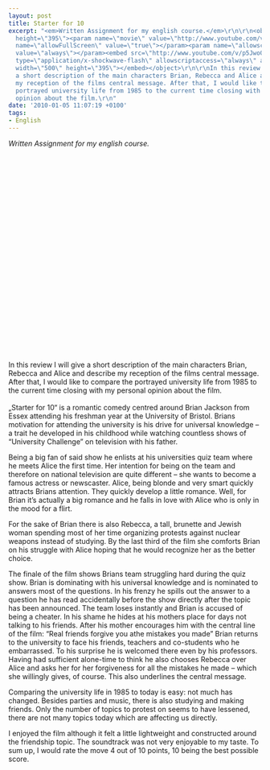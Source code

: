 ```yaml
---
layout: post
title: Starter for 10
excerpt: "<em>Written Assignment for my english course.</em>\r\n\r\n<object width=\"500\"
  height=\"395\"><param name=\"movie\" value=\"http://www.youtube.com/v/p5JwoOHPmbw&hl=de_DE&fs=1&color1=0x2b405b&color2=0x6b8ab6\"></param><param
  name=\"allowFullScreen\" value=\"true\"></param><param name=\"allowscriptaccess\"
  value=\"always\"></param><embed src=\"http://www.youtube.com/v/p5JwoOHPmbw&hl=de_DE&fs=1&color1=0x2b405b&color2=0x6b8ab6\"
  type=\"application/x-shockwave-flash\" allowscriptaccess=\"always\" allowfullscreen=\"true\"
  width=\"500\" height=\"395\"></embed></object>\r\n\r\nIn this review I will give
  a short description of the main characters Brian, Rebecca and Alice and describe
  my reception of the films central message. After that, I would like to compare the
  portrayed university life from 1985 to the current time closing with my personal
  opinion about the film.\r\n"
date: '2010-01-05 11:07:19 +0100'
tags:
- English
---
```

<p><em>Written Assignment for my english course.</em></p>
<p><object width="500" height="395"><param name="movie" value="http://www.youtube.com/v/p5JwoOHPmbw&hl=de_DE&fs=1&color1=0x2b405b&color2=0x6b8ab6"></param><param name="allowFullScreen" value="true"></param><param name="allowscriptaccess" value="always"></param><embed src="http://www.youtube.com/v/p5JwoOHPmbw&hl=de_DE&fs=1&color1=0x2b405b&color2=0x6b8ab6" type="application/x-shockwave-flash" allowscriptaccess="always" allowfullscreen="true" width="500" height="395"></embed></object></p>
<p>In this review I will give a short description of the main characters Brian, Rebecca and Alice and describe my reception of the films central message. After that, I would like to compare the portrayed university life from 1985 to the current time closing with my personal opinion about the film.<br />
<a id="more"></a><a id="more-94"></a><br />
„Starter for 10“ is a romantic comedy centred around Brian Jackson from Essex attending his freshman year at the University of Bristol. Brians motivation for attending the university is his drive for universal knowledge – a trait he developed in his childhood while watching countless shows of “University Challenge” on television with his father.</p>
<p>Being a big fan of said show he enlists at his universities quiz team where he meets Alice the first time. Her intention for being on the team and therefore on national television are quite different – she wants to become a famous actress or newscaster. Alice, being blonde and very smart quickly attracts Brians attention. They quickly develop a little romance. Well, for Brian it’s actually a big romance and he falls in love with Alice who is only in the mood for a flirt.</p>
<p>For the sake of Brian there is also Rebecca, a tall, brunette and Jewish woman spending most of her time organizing protests against nuclear weapons instead of studying. By the last third of the film she comforts Brian on his struggle with Alice hoping that he would recognize her as the better choice.</p>
<p>The finale of the film shows Brians team struggling hard during the quiz show. Brian is dominating with his universal knowledge and is nominated to answers most of the questions. In his frenzy he spills out the answer to a question he has read accidentally before the show directly after the topic has been announced. The team loses instantly and Brian is accused of being a cheater. In his shame he hides at his mothers place for days not talking to his friends. After his mother encourages him with the central line of the film: “Real friends forgive you athe mistakes you made” Brian returns to the university to face his friends, teachers and co-students who he embarrassed. To his surprise he is welcomed there even by his professors. Having had sufficient alone-time to think he also chooses Rebecca over Alice and asks her for her forgiveness for all the mistakes he made – which she willingly gives, of course. This also underlines the central message.</p>
<p>Comparing the university life in 1985 to today is easy: not much has changed. Besides parties and music, there is also studying and making friends. Only the number of topics to protest on seems to have lessened, there are not many topics today which are affecting us directly.</p>
<p>I enjoyed the film although it felt a little lightweight and constructed around the friendship topic. The soundtrack was not very enjoyable to my taste. To sum up, I would rate the move 4 out of 10 points, 10 being the best possible score.</p>

